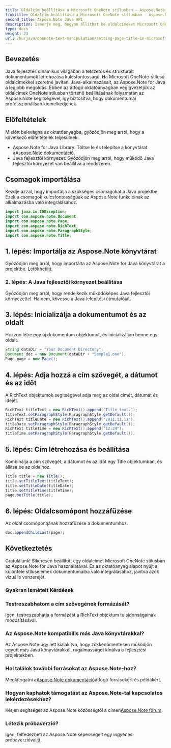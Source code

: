 ```yaml
---
title: Oldalcím beállítása a Microsoft OneNote stílusban – Aspose.Note
linktitle: Oldalcím beállítása a Microsoft OneNote stílusban – Aspose.Note
second_title: Aspose.Note Java API
description: Ismerje meg, hogyan állíthat be oldalcímeket Microsoft OneNote stílusban az Aspose.Note for Java segítségével. Emelje fel Java-dokumentumait professzionális formázással.
type: docs
weight: 23
url: /hu/java/onenote-text-manipulation/setting-page-title-in-microsoft-onenote-style/
---
```

## Bevezetés
Java fejlesztés dinamikus világában a tetszetős és strukturált dokumentumok létrehozása kulcsfontosságú. Ha Microsoft OneNote-stílusú oldalcímekkel szeretné javítani Java-alkalmazásait, az Aspose.Note for Java a legjobb megoldás. Ebben az átfogó oktatóanyagban végigvezetjük az oldalcímek OneNote stílusban történő beállításának folyamatán az Aspose.Note segítségével, így biztosítva, hogy dokumentumai professzionálisan kiemelkedjenek.
## Előfeltételek
Mielőtt belevágna az oktatóanyagba, győződjön meg arról, hogy a következő előfeltételek teljesülnek:
-  Aspose.Note for Java Library: Töltse le és telepítse a könyvtárat a[Aspose.Note dokumentáció](https://reference.aspose.com/note/java/).
- Java fejlesztői környezet: Győződjön meg arról, hogy működő Java fejlesztői környezet van beállítva a rendszeren.
## Csomagok importálása
Kezdje azzal, hogy importálja a szükséges csomagokat a Java projektbe. Ezek a csomagok kulcsfontosságúak az Aspose.Note funkcióinak az alkalmazásba való integrálásához.
```java
import java.io.IOException;
import com.aspose.note.Document;
import com.aspose.note.Page;
import com.aspose.note.RichText;
import com.aspose.note.ParagraphStyle;
import com.aspose.note.Title;
```
## 1. lépés: Importálja az Aspose.Note könyvtárat
 Győződjön meg arról, hogy importálta az Aspose.Note for Java könyvtárat a projektbe. Letöltheti[itt](https://releases.aspose.com/note/java/).
### 2. lépés: A Java fejlesztői környezet beállítása
Győződjön meg arról, hogy rendelkezik működőképes Java fejlesztői környezettel. Ha nem, kövesse a Java telepítési útmutatóját.
## 3. lépés: Inicializálja a dokumentumot és az oldalt
Hozzon létre egy új dokumentum objektumot, és inicializáljon benne egy oldalt.
```java
String dataDir = "Your Document Directory";
Document doc = new Document(dataDir + "Sample1.one");
Page page = new Page();
```
## 4. lépés: Adja hozzá a cím szövegét, a dátumot és az időt
A RichText objektumok segítségével adja meg az oldal címét, dátumát és idejét.
```java
RichText titleText = new RichText().append("Title text.");
titleText.setParagraphStyle(ParagraphStyle.getDefault());
RichText titleDate = new RichText().append("2011,11,11");
titleDate.setParagraphStyle(ParagraphStyle.getDefault());
RichText titleTime = new RichText().append("12:34");
titleTime.setParagraphStyle(ParagraphStyle.getDefault());
```
## 5. lépés: Cím létrehozása és beállítása
Kombinálja a cím szövegét, a dátumot és az időt egy Title objektumban, és állítsa be az oldalhoz.
```java
Title title = new Title();
title.setTitleText(titleText);
title.setTitleDate(titleDate);
title.setTitleTime(titleTime);
page.setTitle(title);
```
## 6. lépés: Oldalcsomópont hozzáfűzése
Az oldal csomópontjának hozzáfűzése a dokumentumhoz.
```java
doc.appendChildLast(page);
```

## Következtetés
Gratulálunk! Sikeresen beállított egy oldalcímet Microsoft OneNote stílusban az Aspose.Note for Java használatával. Ez az oktatóanyag alapot nyújt a különféle stíluselemek dokumentumaiba való integrálásához, javítva azok vizuális vonzerejét.
### Gyakran Ismételt Kérdések
### Testreszabhatom a cím szövegének formázását?
Igen, testreszabhatja a formázást a RichText objektum tulajdonságainak módosításával.
### Az Aspose.Note kompatibilis más Java könyvtárakkal?
Az Aspose.Note úgy lett kialakítva, hogy zökkenőmentesen működjön együtt más Java könyvtárakkal, rugalmasságot kínálva a fejlesztési projektekben.
### Hol találok további forrásokat az Aspose.Note-hoz?
 Meglátogatni a[Aspose.Note dokumentáció](https://reference.aspose.com/note/java/)átfogó forrásokért és példákért.
### Hogyan kaphatok támogatást az Aspose.Note-tal kapcsolatos lekérdezésekhez?
 Kérjen segítséget az Aspose.Note közösségtől a címen[Aspose.Note fórum](https://forum.aspose.com/c/note/28).
### Létezik próbaverzió?
 Igen, felfedezheti az Aspose.Note képességeit egy ingyenes próbaverzióval[itt](https://releases.aspose.com/).